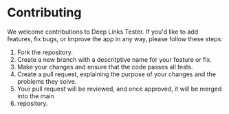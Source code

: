 # Contributing

We welcome contributions to Deep Links Tester. If you'd like to add features, fix bugs, or improve the app in any way, please follow these steps:

1. Fork the repository.
2. Create a new branch  with a descritptive name for your feature or fix.
3. Make your changes and ensure that the code passes all tests.
4. Create a pull request, explaining the purpose of your changes and the problems they solve.
5. Your pull request will be reviewed, and once approved, it will be merged into the main
6. repository.
